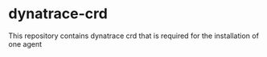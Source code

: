 # dynatrace-crd
This repository contains dynatrace crd that is required for the installation of one agent
